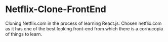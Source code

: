 # Netflix-Clone-FrontEnd
Cloning Netflix.com in the process of learning React.js. Chosen netflix.com as it has one of the best looking front-end from which there is a cornucopia of things to learn. 

